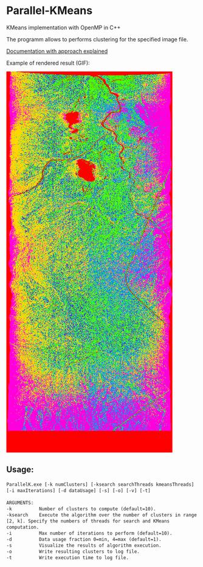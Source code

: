 # Parallel-KMeans
KMeans implementation with OpenMP in C++

The programm allows to performs clustering for the specified image file.

[Documentation with approach explained](Project_report.pdf)

Example of rendered result (GIF):

![render example](example_execution.gif)


## Usage:
```
ParallelK.exe [-k numClusters] [-ksearch searchThreads kmeansThreads] [-i maxIterations] [-d dataUsage] [-s] [-o] [-v] [-t]

ARGUMENTS:
-k          Number of clusters to compute (default=10).
-ksearch    Execute the algorithm over the number of clusters in range [2, k]. Specify the numbers of threads for search and KMeans computation.
-i          Max number of iterations to perform (default=10).
-d          Data usage fraction 0=min, 4=max (default=1).
-s          Visualize the results of algorithm execution.
-o          Write resulting clusters to log file.
-t          Write execution time to log file.
```


